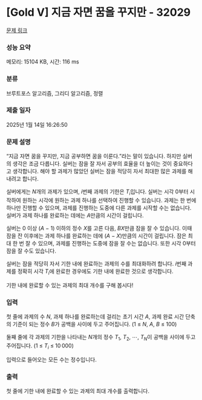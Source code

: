# [Gold V] 지금 자면 꿈을 꾸지만 - 32029 

[문제 링크](https://www.acmicpc.net/problem/32029) 

### 성능 요약

메모리: 15104 KB, 시간: 116 ms

### 분류

브루트포스 알고리즘, 그리디 알고리즘, 정렬

### 제출 일자

2025년 1월 14일 16:26:50

### 문제 설명

<p>“지금 자면 꿈을 꾸지만, 지금 공부하면 꿈을 이룬다.”라는 말이 있습니다. 하지만 실버의 생각은 조금 다릅니다. 실버는 잠을 잘 자서 공부의 효율을 더 높이는 것이 중요하다고 생각합니다. 해야 할 과제가 많았던 실버는 잠을 적당히 자서 최대한 많은 과제를 해내려고 합니다.</p>

<p>실버에게는 <em>N</em>개의 과제가 있으며, <em>i</em>번째 과제의 기한은 <em>T</em><sub><em>i</em></sub>입니다. 실버는 시각 0부터 시작하여 원하는 시각에 원하는 과제 하나를 선택하여 진행할 수 있습니다. 과제는 한 번에 하나만 진행할 수 있으며, 과제를 진행하는 도중에 다른 과제를 시작할 수는 없습니다. 실버가 과제 하나를 완료하는 데에는 <em>A</em>만큼의 시간이 걸립니다.</p>

<p>실버는 0 이상 (<em>A</em> − 1) 이하의 정수 <em>X</em>를 고른 다음, <em>B</em><em>X</em>만큼 잠을 잘 수 있습니다. 이때 잠을 잔 이후에는 과제 하나를 완료하는 데에 (<em>A</em> − <em>X</em>)만큼의 시간이 걸립니다. 잠은 최대 한 번 잘 수 있으며, 과제를 진행하는 도중에 잠을 잘 수는 없습니다. 또한 시각 0부터 잠을 잘 수도 있습니다.</p>

<p>실버는 잠을 적당히 자서 기한 내에 완료하는 과제의 수를 최대화하려 합니다. <em>i</em>번째 과제를 정확히 시각 <em>T</em><sub><em>i</em></sub>에 완료한 경우에도 기한 내에 완료한 것으로 생각합니다.</p>

<p>기한 내에 완료할 수 있는 과제의 최대 개수를 구해 봅시다!</p>

### 입력 

 <p>첫 줄에 과제의 수 <em>N</em>, 과제 하나를 완료하는데 걸리는 초기 시간 <em>A</em>, 과제 완료 시간 단축의 기준이 되는 정수 <em>B</em>가 공백을 사이에 두고 주어집니다. (1 ≤ <em>N</em>, <em>A</em>, <em>B</em> ≤ 100)</p>

<p>둘째 줄에 각 과제의 기한을 나타내는 <em>N</em>개의 정수 <em>T</em><sub>1</sub>, <em>T</em><sub>2</sub>, ⋯, <em>T</em><sub><em>N</em></sub>이 공백을 사이에 두고 주어집니다. (1 ≤ <em>T</em><sub><em>i</em></sub> ≤ 10 000)</p>

<p>입력으로 들어오는 모든 수는 정수입니다.</p>

### 출력 

 <p>첫 줄에 기한 내에 완료할 수 있는 과제의 최대 개수를 출력합니다.</p>

